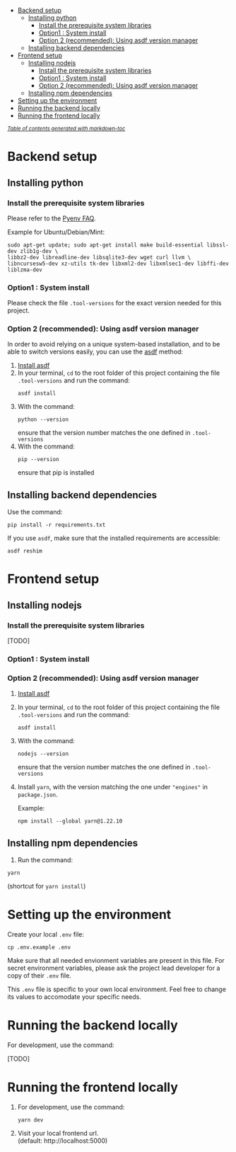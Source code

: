 - [Backend setup](#backend-setup)
  - [Installing python](#installing-python)
    - [Install the prerequisite system libraries](#install-the-prerequisite-system-libraries)
    - [Option1 : System install](#option1---system-install)
    - [Option 2 (recommended): Using asdf version manager](#option-2--recommended---using-asdf-version-manager)
  - [Installing backend dependencies](#installing-backend-dependencies)
- [Frontend setup](#frontend-setup)
  - [Installing nodejs](#installing-nodejs)
    - [Install the prerequisite system libraries](#install-the-prerequisite-system-libraries-1)
    - [Option1 : System install](#option1---system-install-1)
    - [Option 2 (recommended): Using asdf version manager](#option-2--recommended---using-asdf-version-manager-1)
  - [Installing npm dependencies](#installing-npm-dependencies)
- [Setting up the environment](#setting-up-the-environment)
- [Running the backend locally](#running-the-backend-locally)
- [Running the frontend locally](#running-the-frontend-locally)

<small><i><a href='http://ecotrust-canada.github.io/markdown-toc/'>Table of contents generated with markdown-toc</a></i></small>

# Backend setup

## Installing python

### Install the prerequisite system libraries

Please refer to the [Pyenv FAQ](https://github.com/pyenv/pyenv/wiki#suggested-build-environment).

Example for Ubuntu/Debian/Mint:

```
sudo apt-get update; sudo apt-get install make build-essential libssl-dev zlib1g-dev \
libbz2-dev libreadline-dev libsqlite3-dev wget curl llvm \
libncursesw5-dev xz-utils tk-dev libxml2-dev libxmlsec1-dev libffi-dev liblzma-dev

```

### Option1 : System install

Please check the file `.tool-versions` for the exact version needed for this project.

### Option 2 (recommended): Using asdf version manager

In order to avoid relying on a unique system-based installation, and to be able to switch versions easily, you can use the [asdf](http://asdf-vm.com) method:

1. [Install asdf](http://asdf-vm.com/guide/getting-started.html)
1. In your terminal, `cd` to the root folder of this project containing the file `.tool-versions` and run the command:
   ```
   asdf install
   ```
1. With the command:
   ```
   python --version
   ```
   ensure that the version number matches the one defined in `.tool-versions`
1. With the command:
   ```
   pip --version
   ```
   ensure that pip is installed

## Installing backend dependencies

Use the command:

```
pip install -r requirements.txt
```

If you use `asdf`, make sure that the installed requirements are accessible:

```
asdf reshim
```

# Frontend setup

## Installing nodejs

### Install the prerequisite system libraries

[TODO]

### Option1 : System install

### Option 2 (recommended): Using asdf version manager

1. [Install asdf](http://asdf-vm.com/guide/getting-started.html)
1. In your terminal, `cd` to the root folder of this project containing the file `.tool-versions` and run the command:
   ```
   asdf install
   ```
1. With the command:
   ```
   nodejs --version
   ```
   ensure that the version number matches the one defined in `.tool-versions`
1. Install `yarn`, with the version matching the one under `"engines"` in `package.json`.

   Example:

   ```
   npm install --global yarn@1.22.10
   ```

## Installing npm dependencies

1. Run the command:

```
yarn
```

(shortcut for `yarn install`)

# Setting up the environment

Create your local `.env` file:

```
cp .env.example .env
```

Make sure that all needed envionment variables are present in this file.
For secret environment variables, please ask the project lead developer for a copy of their `.env` file.

This `.env` file is specific to your own local environment. Feel free to change its values to accomodate your specific needs.

# Running the backend locally

For development, use the command:

[TODO]

# Running the frontend locally

1. For development, use the command:

   ```
   yarn dev
   ```

1. Visit your local frontend url.\
   (default: http://localhost:5000)
